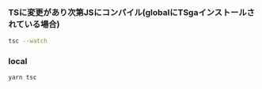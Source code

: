 ### TSに変更があり次第JSにコンパイル(globalにTSgaインストールされている場合)
```bash
tsc --watch
```

### local
```bash
yarn tsc
```
